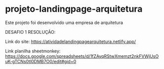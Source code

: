 # projeto-landingpage-arquitetura
Este projeto foi desenvolvido uma empresa de arquitetura

DESAFIO 1 RESOLUÇÃO:

Link do site: https://atividadelandingpagearquitetura.netlify.app/

Link planilha sheetmonkey: https://docs.google.com/spreadsheets/d/1fZAyqRStwXmemzt2nkFVWjUsOuK-gTCNs0tl0DMB7O0/edit#gid=0

